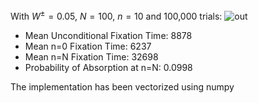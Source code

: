 With $W^\pm=0.05$, $N=100$, $n=10$ and 100,000 trials:
![out](https://github.com/ThomasWarford/advanced-statistical-physics/assets/64084106/92ce877b-c865-43c9-bc57-02a601ebf2fd)

- Mean Unconditional Fixation Time: 8878
- Mean n=0 Fixation Time: 6237
- Mean n=N Fixation Time: 32698
- Probability of Absorption at n=N: 0.0998

The implementation has been vectorized using numpy
